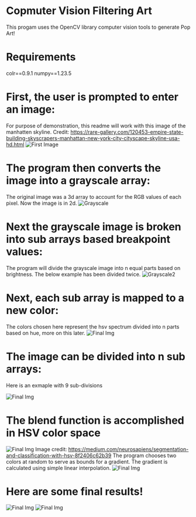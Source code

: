 # Copmuter Vision Filtering Art
This progam uses the OpenCV library computer vision tools to generate Pop Art! 

# Requirements
colr==0.9.1
numpy==1.23.5

# First, the user is prompted to enter an image:
For purpose of demonstration, this readme will work with this image of the manhatten skyline. 
Credit: https://rare-gallery.com/120453-empire-state-building-skyscrapers-manhattan-new-york-city-cityscape-skyline-usa-hd.html
![First Image](Images/img9.jpeg)

# The program then converts the image into a grayscale array:
The original image was a 3d array to account for the RGB values of each pixel. Now the image is in 2d.
![Grayscale](Images/Example2.jpg)

# Next the grayscale image is broken into sub arrays based breakpoint values:
The program will divide the grayscale image into n equal parts based on brightness. The below example has been divided twice. 
![Grayscale2](Images/Example3.jpg)

# Next, each sub array is mapped to a new color:
The colors chosen here represent the hsv spectrum divided into n parts based on hue, more on this later.
![Final Img](Images/Example5.jpg)

# The image can be divided into n sub arrays:
Here is an exmaple with 9 sub-divisions

![Final Img](Images/Example6.jpg)

# The blend function is accomplished in HSV color space
![Final Img](Images/HsvRgb.png)
Image credit: https://medium.com/neurosapiens/segmentation-and-classification-with-hsv-8f2406c62b39
The program chooses two colors at random to serve as bounds for a gradient. The gradient is calculated using simple linear interpolation.
![Final Img](Images/Example10.png)

# Here are some final results!
![Final Img](Images/Example14.jpg)
![Final Img](Images/Example15.jpg)
